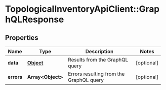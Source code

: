# TopologicalInventoryApiClient::GraphQLResponse

## Properties
Name | Type | Description | Notes
------------ | ------------- | ------------- | -------------
**data** | [**Object**](.md) | Results from the GraphQL query | [optional] 
**errors** | **Array&lt;Object&gt;** | Errors resulting from the GraphQL query | [optional] 


